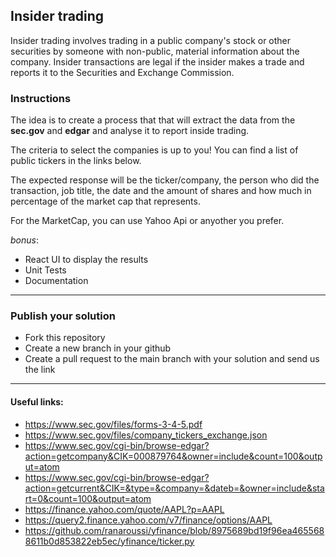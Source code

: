 ## Insider trading

Insider trading involves trading in a public company's stock or other securities by someone with non-public, material information about the company.
Insider transactions are legal if the insider makes a trade and reports it to the Securities and Exchange Commission.


### Instructions
The idea is to create a process that that will extract the data from the **sec.gov** and **edgar** and analyse it to report inside trading.

The criteria to select the companies is up to you! You can find a list of public tickers in the links below.

The expected response will be the ticker/company, the person who did the transaction, job title, the date and the amount of shares and how much in percentage of the market cap that represents. 

For the MarketCap, you can use Yahoo Api or anyother you prefer.

*bonus*: 
- React UI to display the results
- Unit Tests
- Documentation

-----

### Publish your solution
- Fork this repository
- Create a new branch in your github
- Create a pull request to the main branch with your solution and send us the link

-----

#### Useful links:
- https://www.sec.gov/files/forms-3-4-5.pdf
- https://www.sec.gov/files/company_tickers_exchange.json
- https://www.sec.gov/cgi-bin/browse-edgar?action=getcompany&CIK=000879764&owner=include&count=100&output=atom
- https://www.sec.gov/cgi-bin/browse-edgar?action=getcurrent&CIK=&type=&company=&dateb=&owner=include&start=0&count=100&output=atom
- https://finance.yahoo.com/quote/AAPL?p=AAPL
- https://query2.finance.yahoo.com/v7/finance/options/AAPL
- https://github.com/ranaroussi/yfinance/blob/8975689bd19f96ea4655688611b0d853822eb5ec/yfinance/ticker.py
